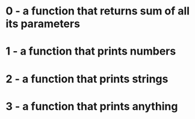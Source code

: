# 0 - a function that returns sum of all its parameters
# 1 - a function that prints numbers
# 2 - a function that prints strings
# 3 - a function that prints anything


